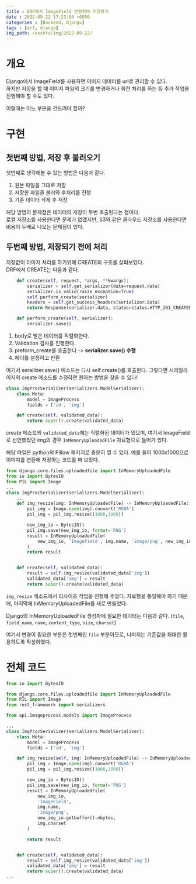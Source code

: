 ```yaml
---
title : DRF에서 ImageField 변환하여 저장하기
date : 2022-09-22 17:23:00 +0900
categories : [Backend, Django]
tags : [drf, django]
img_path: /assets/img/2022-09-22/
---
```


# 개요
Django에서 ImageField를 사용하면 이미지 데이터를 url로 관리할 수 있다.  
하지만 저장을 할 때 이미지 파일의 크기를 변경하거나 회전 처리를 하는 등 추가 작업을 진행해야 할 수도 있다.

이럴때는 어느 부분을 건드려야 할까?

# 구현
## 첫번째 방법, 저장 후 불러오기
첫번째로 생각해볼 수 있는 방법은 다음과 같다.

1. 원본 파일을 그대로 저장
2. 저장한 파일을 불러와 후처리를 진행
3. 기존 데이터 삭제 후 저장

해당 방법의 문제점은 데이터의 저장이 두번 호출된다는 점이다.  
로컬 저장소를 사용한다면 문제가 없겠지만, S3와 같은 클라우드 저장소를 사용한다면 비용이 두배로 나오는 문제점이 있다.

## 두번째 방법, 저장되기 전에 처리
저장없이 이미지 처리를 하기위해 CREATE의 구조를 살펴보았다.  
DRF에서 CREATE는 다음과 같다.

```python
    def create(self, request, *args, **kwargs):
        serializer = self.get_serializer(data=request.data)
        serializer.is_valid(raise_exception=True)
        self.perform_create(serializer)
        headers = self.get_success_headers(serializer.data)
        return Response(serializer.data, status=status.HTTP_201_CREATED, headers=headers)

    def perform_create(self, serializer):
        serializer.save()
```

1. body로 받은 데이터를 직렬화한다.
2. Validation 검사를 진행한다.
3. preform_create를 호출한다 -> **serializer.save() 수행**
4. 헤더를 설정하고 반환

여기서 serailizer.save() 메소드는 다시 self.create()를 호출한다. 그렇다면 시리얼라이저의 create 메소드를 수정하면 원하는 방법을 찾을 수 있다!

```python
class ImgProcSerializer(serializers.ModelSerializer):
    class Meta:
        model = ImageProcess
        fields = ['id', 'img']

    def create(self, validated_data):
        return super().create(validated_data)
```

create 메소드의 `validated_data`에는 직렬화된 데이터가 있으며, 여기서 ImageField로 선언했었던 img의 경우 `InMemoryUploadedFile` 자료형으로 들어가 있다.

해당 파일은 python의 Pillow 패키지로 충분히 열 수 있다.
예를 들어 1000x1000으로 이미지를 변환해 저장하는 코드를 짜 보았다.

```python
from django.core.files.uploadedfile import InMemoryUploadedFile
from io import BytesIO
from PIL import Image
...
class ImgProcSerializer(serializers.ModelSerializer):
	...
    def img_resize(img: InMemoryUploadedFile) -> InMemoryUploadedFile:
        pil_img = Image.open(img).convert('RGBA')
        pil_img = pil_img.resize((1000,1000))

        new_img_io = BytesIO()
        pil_img.save(new_img_io, format='PNG')
        result = InMemoryUploadedFile(
            new_img_io, 'ImageField', img.name, 'image/png', new_img_io.getbuffer().nbytes, img.charset
        )
        return result


    def create(self, validated_data):
        result = self.img_resize(validated_data['img'])
        validated_data['img'] = result
        return super().create(validated_data)
```

`img_resize` 메소드에서 리사이즈 작업을 진행해 주었다.
자료형을 통일해야 하기 때문에, 마지막에 InMemoryUploadedFile를 새로 만들었다.

Django의 InMemoryUploadedFile 생성자에 필요한 데이터는 다음과 같다.
(`file`, `field_name`, `name`, `content_type`, `size`, `charset`)

여기서 변경이 필요한 부분은 첫번째인 `file` 부분이므로, 나머지는 기존값을 최대한 활용하도록 작성하였다.


# 전체 코드
```python
from io import BytesIO

from django.core.files.uploadedfile import InMemoryUploadedFile
from PIL import Image
from rest_framework import serializers

from api.imageprocess.models import ImageProcess

...
class ImgProcSerializer(serializers.ModelSerializer):
    class Meta:
        model = ImageProcess
        fields = ['id', 'img']

    def img_resize(self, img: InMemoryUploadedFile) -> InMemoryUploadedFile:
        pil_img = Image.open(img).convert('RGBA')
        pil_img = pil_img.resize((1000,1000))

        new_img_io = BytesIO()
        pil_img.save(new_img_io, format='PNG')
        result = InMemoryUploadedFile(
            new_img_io,
            'ImageField',
            img.name,
            'image/png',
            new_img_io.getbuffer().nbytes,
            img.charset
        )

        return result


    def create(self, validated_data):
        result = self.img_resize(validated_data['img'])
        validated_data['img'] = result
        return super().create(validated_data)
...
```